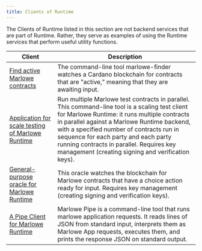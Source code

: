 ```yaml
---
title: Clients of Runtime
---
```


The Clients of Runtime listed in this section are not backend services that are part of Runtime. 
Rather, they serve as examples of using the Runtime services that perform useful utility functions. 

| Client | Description | 
| --- | --- | 
| [Find active Marlowe contracts](finder.md) | The command-line tool marlowe-finder watches a Cardano blockchain for contracts that are "active," meaning that they are awaiting input. | 
| [Application for scale testing of Marlowe Runtime](scaling.md) | Run multiple Marlowe test contracts in parallel. This command-line tool is a scaling test client for Marlowe Runtime: it runs multiple contracts in parallel against a Marlowe Runtime backend, with a specified number of contracts run in sequence for each party and each party running contracts in parallel. Requires key management (creating signing and verification keys). | 
| [General-purpose oracle for Marlowe Runtime](oracle.md) | This oracle watches the blockchain for Marlowe contracts that have a choice action ready for input. Requires key management (creating signing and verification keys). | 
| [A Pipe Client for Marlowe Runtime](pipe.md) | Marlowe Pipe is a command-line tool that runs marlowe application requests. It reads lines of JSON from standard input, interprets them as Marlowe App requests, executes them, and prints the response JSON on standard output. | 

